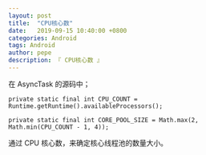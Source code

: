 ```yaml
---
layout: post
title:  "CPU核心数"
date:   2019-09-15 10:40:00 +0800
categories: Android
tags: Android
author: pepe
description: 『 CPU核心数 』
---
```


在 AsyncTask 的源码中；
```
private static final int CPU_COUNT = Runtime.getRuntime().availableProcessors();

private static final int CORE_POOL_SIZE = Math.max(2, Math.min(CPU_COUNT - 1, 4));
```
通过 CPU 核心数，来确定核心线程池的数量大小。













